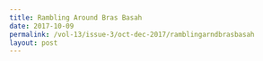 ```yaml
---
title: Rambling Around Bras Basah
date: 2017-10-09
permalink: /vol-13/issue-3/oct-dec-2017/ramblingarndbrasbasah
layout: post
---
```

